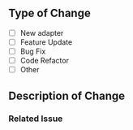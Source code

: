 <!--
Thank you for your pull request. 
Please use "[HTP-****] <Adapter Name>: Brief Description" as the title of this pull requst.
For example, 
[HTP-0001] Example Adapter: Code Refactor

Please make sure this pull request fulfills all of the requirements in the Index Exchange's 
Adapter Code Submission Guidelines. Please refer to the following link for more details:
https://knowledgebase.indexexchange.com/display/ADAPTER/Adapter+Code+Submission+Guidelines
-->

## Type of Change
<!-- Select an item by changing [ ] to [x] -->
- [ ] New adapter
- [ ] Feature Update
- [ ] Bug Fix
- [ ] Code Refactor
- [ ] Other

## Description of Change
<!-- Describe the changes in this pull request -->

### Related Issue
<!-- This is an optional field. Delete this section if this pull request is not related to any issue. 
Please include the issue number after # below if this pull request is related to an issue -->
#
